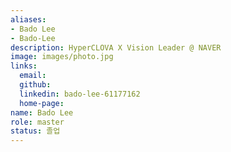 ```yaml
---
aliases:
- Bado Lee
- Bado-Lee
description: HyperCLOVA X Vision Leader @ NAVER
image: images/photo.jpg
links:
  email: 
  github: 
  linkedin: bado-lee-61177162
  home-page: 
name: Bado Lee
role: master
status: 졸업
---
```

